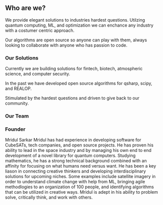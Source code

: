 ## Who are we?

We provide elegant solutions to industries hardest questions. Utilzing quantum computing, ML, and optimization we can enchance any industry with a costumer centric approach. 

Our algorithms are open source so anyone can play with them, always looking to collaborate with anyone who has passion to code.

### Our Solutions

Currently we are building solutions for fintech, biotech, atmospheric science, and computer security.

In the past we have developed open source algorithms for qsharp, scipy, and REALOP.

Stimulated by the hardest questions and driven to give back to our community.

### Our Team

### Founder
Mridul Sarkar
Mridul has had experience in developing software for CubeSATs, tech companies, and open source projects. He has proven his ability to lead in the space industry and by managing his own end to end development of a novel library for quantum computers. Studying mathematics, he has a strong technical background combined with an affinity for focusing on what humans need versus want. He has been a key liason in connecting creative thinkers and developing interdisciplinary solutions for upcoming niches. Some examples include satellite imagery in order to understand climate change with help from ML, bringing agile methodlogies to an organization of 100 people, and identifying algorithms that can be utilized in creative ways. Mridul is adept in his ability to problem solve, critically think, and work with others.


